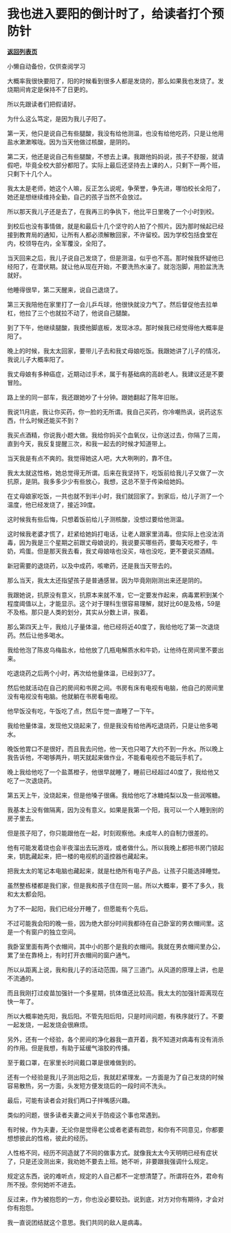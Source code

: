 # 我也进入要阳的倒计时了，给读者打个预防针

[**返回列表页**](/gzh/记忆承载)

小懒自动备份，仅供查阅学习

大概率我很快要阳了，阳的时候看到很多人都是发烧的，那么如果我也发烧了。发烧期间肯定是保持不了日更的。  

所以先跟读者们把假请好。

为什么这么笃定，是因为我儿子阳了。  

第一天，他只是说自己有些腿酸，我没有给他测温，也没有给他吃药，只是让他用盐水漱漱喉咙。因为当天他做过核酸，是阴的。  

第二天，他还是说自己有些腿酸，不想去上课。我跟他妈妈说，孩子不舒服，就请假吧，毕竟全校大部分都阳了。实际上最后还坚持去上课的人，只剩下一两个班，只剩下十几个人。

我太太是老师，她这个人嘛，反正怎么说呢，争荣誉，争先进，哪怕校长全阳了，她还是想继续维持全勤，自己的孩子当然不会放过。

所以那天我儿子还是去了，在我再三的争执下，他比平日里晚了一个小时到校。  

到校后也没有事情做，就是和最后十几个坚守的人拍了个照片。因为那时候起已经接到教育局的通知，让所有人都必须解散回家，不许留校。因为学校包括食堂在内，校领导在内，全军覆没，全阳了。  

当天回来之后，我儿子说自己发烧了，但是测温，似乎也不高。那时候我怀疑他已经阳了，在潜伏期。就让他从现在开始，不要洗热水澡了。就泡泡脚，用脸盆洗洗就好。

他睡得很早，第二天醒来，说自己退烧了。

第三天我陪他在家里打了一会儿乒乓球，他很快就没力气了。然后督促他去拉单杠，他拉了三个也就拉不动了，他说自己腿酸。

到了下午，他继续腿酸，我摸他脚底板，发现冰凉。那时候我已经觉得他大概率是阳了。  

晚上的时候，我太太回家，要带儿子去和我丈母娘吃饭。我跟她讲了儿子的情况，我说儿子大概率阳了。  

我丈母娘有多种癌症，近期动过手术，属于有基础病的高龄老人。我建议还是不要冒险。

路上坐的同一部车，我还跟她吵了十分钟。跟她翻起了陈年旧账。

我说11月底，我让你买药，你一脸的无所谓。我自己买药，你冷嘲热讽，说药这东西，什么时候还能买不到？  

我买点酒精，你说我小题大做。我给你妈买个血氧仪，让你送过去，你隔了三周，直到今天，我反复提醒三次，和我一起去的时候才知道带上。

当天我是有点不爽的。我觉得她这人吧，大大咧咧的，靠不住。  

我太太就这性格，她总觉得无所谓。后来在我坚持下，吃饭前给我儿子又做了一次抗原，是阴。我多多少少有些放心，我想，这总不至于传染给她妈。

在丈母娘家吃饭，一共也就不到半小时，我们就回家了。到家后，给儿子测了一个温度，他已经发烧了，接近39度。

这时候我有些后悔，只想着饭前给儿子测核酸，没想过要给他测温。

这时候我老婆才慌了，赶紧给她妈打电话，让老人跟家里消毒。但实际上也没法消毒，因为我是三个星期之前跟丈母娘说的，我说要买哪些药，要每天吃橙子，牛奶，鸡蛋。但是那天我去看，我丈母娘啥也没买，啥也没吃，更不要说买酒精。

新冠需要的退烧药，以及中成药，咳嗽药，还是我当天带去的。  

那么当天，我太太还指望孩子是普通感冒。因为毕竟刚刚测出来还是阴的。  

我跟她说，抗原没有意义，抗原本来就不准，它一定要发作起来，病毒累积到某个程度阈值以上，才能显示。这个对于理科生很容易理解，就好比60是及格，59是不及格。那只是人类的划分，其实从分数上讲，挨着。

那么第四天上午，我给儿子量体温，他已经将近40度了，我给他吃了第一次退烧药。然后让他多喝水。  

我给他泡了陈皮乌梅盐水，给他放了几瓶电解质水和牛奶，让他待在房间里不要出来。

吃退烧药之后两个小时，再次给他量体温，已经到37了。  

然后他就活动在自己的房间和书房之间。书房有床有电视有电脑，他自己的房间里没有电视没有电脑。他就躺在书房看电视。  

他早饭没有吃，午饭吃了点，然后午觉一直睡了一下午。

我给他量体温，发现他又烧起来了，但是我没有给他再吃退烧药，只是让他多喝水。

晚饭他胃口不是很好，而且我去问他，他一天也只喝了大约不到一升水。所以晚上我告诉他，不喝够两升，明天就起来做作业，不能看电视也不能玩手机了。  

晚上我给他吃了一个盐蒸橙子，他很早就睡了，睡前已经超过40度了，我给他又吃了一次退烧药。

第五天上午，没烧起来，但是他嗓子很痛。我给他吃了冰糖炖梨以及一些润喉糖。

我基本上没有做隔离，因为没有意义。如果是我第一个阳，我可以一个人睡到别的房子里去。  

但是孩子阳了，你只能跟他在一起，时刻观察他。未成年人的自制力很差的。

他有可能发着烧也会半夜溜出去玩游戏，或者做什么。所以我晚上都把书房门锁起来，钥匙藏起来，把一楼的电视机的遥控器也藏起来。  

把我太太的笔记本电脑也藏起来，就是杜绝所有电子产品，让孩子只能选择睡觉。  

虽然整栋楼都是我们家，但是我和孩子住在同一层。所以大概率，要不了多久，我和太太都会阳。

为了不一起阳，我们已经分开睡了，但愿能有个先后。

不过可能我会阳的晚一些，因为绝大部分时间我都待在自己卧室的男衣帽间里。这是一个有窗户的独立空间。

我卧室里面有两个衣帽间，其中小的那个是我的衣帽间。我就在男衣帽间里办公，累了坐在靠椅上，有时打开衣帽间的窗户通气。  

所以从距离上说，我和我儿子的活动范围，隔了三道门。从风道的原理上讲，也是不流通的。  

而且我刚打过疫苗加强针一个多星期，抗体值还比较高。我太太的加强针距离现在快一年了。

所以大概率她先阳，我后阳。不管先阳后阳，只是时间问题，有秩序就行了。不要一起发烧，一起发烧会很麻烦。

另外，还有一个经验，各个房间的净化器我一直开着，我不知道对病毒有没有消杀的作用。但是我想，有助于延缓气溶胶的传播。

至于戴口罩，在家里长时间戴口罩是很难做到的。  

还有一个经验是我儿子测出阳之后，我就赶紧理发。一方面是为了自己发烧的时候容易散热，另一方面，头发短方便发烧后的一段时间不洗头。

最后，可能有读者会对我们两口子拌嘴感兴趣。  

类似的问题，很多读者夫妻之间关于防疫这个事也常遇到。

有时候，作为夫妻，无论你是觉得老公或者老婆有疏忽，和你有不同意见，你都要想想彼此的性格，彼此的经历。  

人性格不同，经历不同造就了不同的做事方式。就像我太太今天明明已经有症状了，只是还没测出来，我劝她不要去上班。她不听，非要跟我强调什么规定。

规定这东西，说的难听点，规定的人自己都不一定想清楚了。所谓将在外，君命有所不授。奈何她听不进去。

反过来，作为被抱怨的一方，你也没必要较劲。说到底，对方对你有期待，才会对你有抱怨。

我一直说团结就这个意思。我们共同的敌人是病毒。


